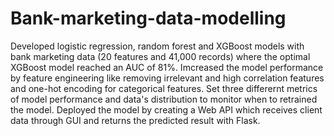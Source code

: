 # Bank-marketing-data-modelling

Developed logistic regression, random forest and XGBoost models with bank marketing data (20 features and 41,000 records) where the optimal XGBoost model reached an AUC of 81%.
Imcreased the model performance by feature engineering like removing irrelevant and high correlation features and one-hot encoding for categorical features.
Set three differernt metrics of model performance and data's distribution to monitor when to retrained the model.
Deployed the model by creating a Web API which receives client data through GUI and returns the predicted result with Flask.

